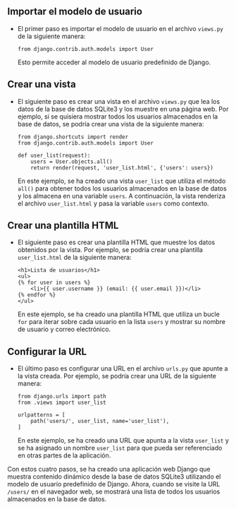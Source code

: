 ## Importar el modelo de usuario

- El primer paso es importar el modelo de usuario en el archivo `views.py` de la siguiente manera:

   ```
   from django.contrib.auth.models import User
   ```

   Esto permite acceder al modelo de usuario predefinido de Django.

## Crear una vista

- El siguiente paso es crear una vista en el archivo `views.py` que lea los datos de la base de datos SQLite3 y los muestre en una página web. Por ejemplo, si se quisiera mostrar todos los usuarios almacenados en la base de datos, se podría crear una vista de la siguiente manera:

   ```
   from django.shortcuts import render
   from django.contrib.auth.models import User

   def user_list(request):
       users = User.objects.all()
       return render(request, 'user_list.html', {'users': users})
   ```

   En este ejemplo, se ha creado una vista `user_list` que utiliza el método `all()` para obtener todos los usuarios almacenados en la base de datos y los almacena en una variable `users`. A continuación, la vista renderiza el archivo `user_list.html` y pasa la variable `users` como contexto.

## Crear una plantilla HTML

- El siguiente paso es crear una plantilla HTML que muestre los datos obtenidos por la vista. Por ejemplo, se podría crear una plantilla `user_list.html` de la siguiente manera:

   ```
   <h1>Lista de usuarios</h1>
   <ul>
   {% for user in users %}
       <li>{{ user.username }} (email: {{ user.email }})</li>
   {% endfor %}
   </ul>
   ```

   En este ejemplo, se ha creado una plantilla HTML que utiliza un bucle `for` para iterar sobre cada usuario en la lista `users` y mostrar su nombre de usuario y correo electrónico.

## Configurar la URL

- El último paso es configurar una URL en el archivo `urls.py` que apunte a la vista creada. Por ejemplo, se podría crear una URL de la siguiente manera:

   ```
   from django.urls import path
   from .views import user_list

   urlpatterns = [
       path('users/', user_list, name='user_list'),
   ]
   ```

   En este ejemplo, se ha creado una URL que apunta a la vista `user_list` y se ha asignado un nombre `user_list` para que pueda ser referenciado en otras partes de la aplicación.

Con estos cuatro pasos, se ha creado una aplicación web Django que muestra contenido dinámico desde la base de datos SQLite3 utilizando el modelo de usuario predefinido de Django. Ahora, cuando se visite la URL `/users/` en el navegador web, se mostrará una lista de todos los usuarios almacenados en la base de datos.